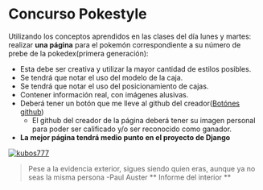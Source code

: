 # Concurso Pokestyle

Utilizando los conceptos aprendidos en las clases del día lunes y martes: realizar **una página** para el pokemón correspondiente a su número de prebe de la pokedex(primera generación):
- Esta debe ser creativa y utilizar la mayor cantidad de estilos posibles.
- Se tendrá que notar el uso del modelo de la caja.
- Se tendrá que notar el uso del posicionamiento de cajas.
- Contener información real, con imágenes alusivas.
- Deberá tener un botón que me lleve al github del creador([Botónes github](https://buttons.github.io/ "Botónes github"))
	- El github del creador de la página deberá tener su imagen personal para poder ser calificado y/o ser reconocido como ganador.
- **La mejor página tendrá medio punto en el proyecto de Django**


[![kubos777](https://images.wikidexcdn.net/mwuploads/wikidex/0/05/latest/20170615202446/Caterpie.png "kubos777")](https://images.wikidexcdn.net/mwuploads/wikidex/0/05/latest/20170615202446/Caterpie.png "kubos777")

> Pese a la evidencia exterior, sigues siendo quien eras, aunque ya no seas la misma persona 
-Paul Auster ** Informe del interior **

